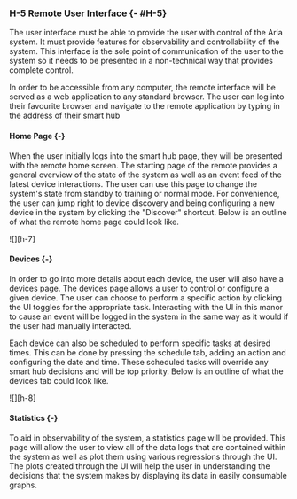 ### H-5 Remote User Interface {- #H-5}

The user interface must be able to provide the user with control of the Aria system. It must
provide features for observability and controllability of the system. This interface is the
sole point of communication of the user to the system so it needs to be presented in a
non-technical way that provides complete control.

In order to be accessible from any computer, the remote interface will be served as a web
application to any standard browser. The user can log into their favourite browser and
navigate to the remote application by typing in the address of their smart hub

#### Home Page {-}

When the user initially logs into the smart hub page, they will be presented with the remote
home screen. The starting page of the remote provides a general overview of the state of the
system as well as an event feed of the latest device interactions. The user can use this page
to change the system's state from standby to training or normal mode. For convenience, the user
can jump right to device discovery and being configuring a new device in the system by clicking
the "Discover" shortcut. Below is an outline of what the remote home page could look like.

![][h-7]

#### Devices {-}

In order to go into more details about each device, the user will also have a devices page. The
devices page allows a user to control or configure a given device. The user can choose to
perform a specific action by clicking the UI toggles for the appropriate task. Interacting with
the UI in this manor to cause an event will be logged in the system in the same way as it would
if the user had manually interacted.

Each device can also be scheduled to perform specific tasks at desired times. This can be done
by pressing the schedule tab, adding an action and configuring the date and time. These
scheduled tasks will override any smart hub decisions and will be top priority. Below is
an outline of what the devices tab could look like.

![][h-8]

#### Statistics {-}

To aid in observability of the system, a statistics page will be provided. This page will allow
the user to view all of the data logs that are contained within the system as well as plot them
using various regressions through the UI. The plots created through the UI will help the user in
understanding the decisions that the system makes by displaying its data in easily consumable
graphs.
